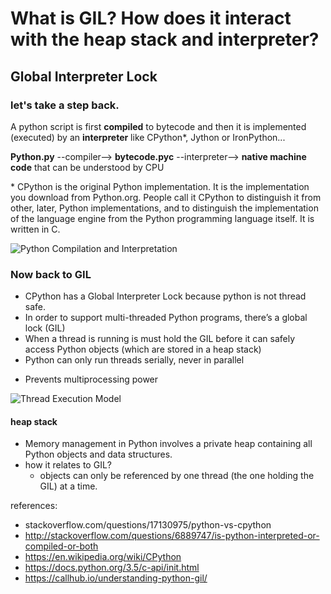 # What is GIL?  How does it interact with the heap stack and interpreter?

## Global Interpreter Lock


### let's take a step back.

A python script is first **compiled** to bytecode and then it is implemented (executed) by an **interpreter** like CPython\*, Jython or IronPython...

**Python.py** --compiler--> **bytecode.pyc** --interpreter--> **native machine code** that can be understood by CPU

\* CPython is the original Python implementation. It is the implementation you download from Python.org. People call it CPython to distinguish it from other, later, Python implementations, and to distinguish the implementation of the language engine from the Python programming language itself. It is written in C.

![Python Compilation and Interpretation](http://austincode.com/cosc1336/images/compilationinterpretation.PNG)


### Now back to GIL
- CPython has a Global Interpreter Lock because python is not thread safe.
- In order to support multi-threaded Python programs, there’s a global lock (GIL)
- When a thread is running is must hold the GIL before it can safely access Python objects (which are stored in a heap stack)
- Python can only run threads serially, never in parallel
* Prevents multiprocessing power

![Thread Execution Model](https://callhub.io/wp-content/uploads/2016/06/python-gil-visualization.png)

#### heap stack
- Memory management in Python involves a private heap containing all Python objects and data structures.
- how it relates to GIL?
  - objects can only be referenced by one thread (the one holding the GIL) at a time.

references:
- stackoverflow.com/questions/17130975/python-vs-cpython
- http://stackoverflow.com/questions/6889747/is-python-interpreted-or-compiled-or-both
- https://en.wikipedia.org/wiki/CPython
- https://docs.python.org/3.5/c-api/init.html
- https://callhub.io/understanding-python-gil/
